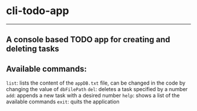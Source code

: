 ﻿# cli-todo-app
---
A console based TODO app for creating and deleting tasks
---
## Available commands:
`list`: lists the content of the `appDB.txt` file, can be changed in the code by changing the value of `dbFilePath`
`del`: deletes a task specified by a number
`add`: appends a new task with a desired number
`help`: shows a list of the available commands
`exit`: quits the application
